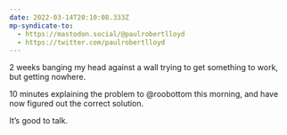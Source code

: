 ```yaml
---
date: 2022-03-14T20:10:08.333Z
mp-syndicate-to:
  - https://mastodon.social/@paulrobertlloyd
  - https://twitter.com/paulrobertlloyd
---
```

2 weeks banging my head against a wall trying to get something to work, but getting nowhere.

10 minutes explaining the problem to @roobottom this morning, and have now figured out the correct solution.

It’s good to talk.
